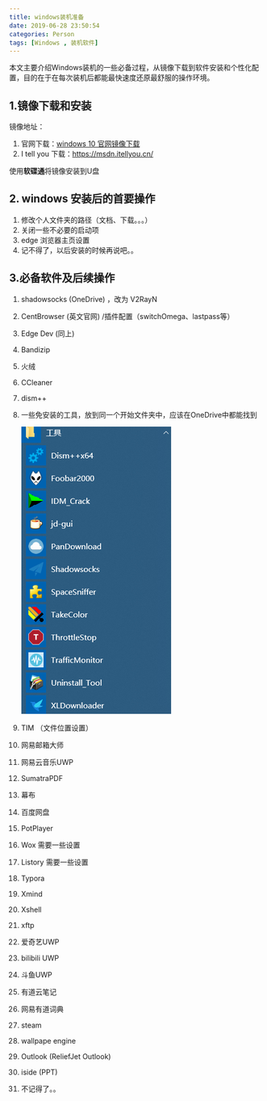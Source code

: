 ```yaml
---
title: windows装机准备
date: 2019-06-28 23:50:54
categories: Person 
tags: [Windows , 装机软件]
---
```


本文主要介绍Windows装机的一些必备过程，从镜像下载到软件安装和个性化配置，目的在于在每次装机后都能最快速度还原最舒服的操作环境。

## 1.镜像下载和安装

镜像地址：

1. 官网下载：[windows 10 官网镜像下载](https://www.microsoft.com/zh-cn/software-download/windows10)
2. I tell you 下载：https://msdn.itellyou.cn/

使用**软碟通**将镜像安装到U盘

<!-- more -->

## 2. windows 安装后的首要操作

1. 修改个人文件夹的路径（文档、下载。。。）
2. 关闭一些不必要的启动项
3. edge 浏览器主页设置
4. 记不得了，以后安装的时候再说吧。。

## 3.必备软件及后续操作

1. shadowsocks      (OneDrive) ，改为 V2RayN

2. CentBrowser      (英文官网) /插件配置（switchOmega、lastpass等）

3. Edge Dev             (同上)

4. Bandizip

5. 火绒

6. CCleaner

7. dism++

8. 一些免安装的工具，放到同一个开始文件夹中，应该在OneDrive中都能找到

   ![免安装工具](windows装机准备/1561734560265.png)

9. TIM （文件位置设置）

10. 网易邮箱大师

11. 网易云音乐UWP

12. SumatraPDF

13. 幕布

14. 百度网盘

15. PotPlayer

16. Wox             需要一些设置

17. Listory         需要一些设置

18. Typora

19. Xmind

20. Xshell

21. xftp

22. 爱奇艺UWP

23. bilibili UWP

24. 斗鱼UWP

25. 有道云笔记

26. 网易有道词典

27. steam 

28. wallpape engine

29. Outlook (ReliefJet Outlook)

30. iside (PPT)

31. 不记得了。。